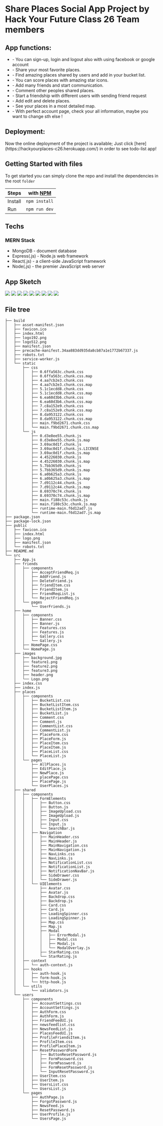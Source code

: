 # Share Places Social App Project by Hack Your Future Class 26 Team members

<h2>App functions:</h2>
<ul>
<li>- You can sign-up, login and logout also with using facebook or google account</li>
<li>- Share your most favorite places.</li>
<li>- Find amazing places shared by users and add in your bucket list.</li>
<li>- You can score places with amazing star icons.</li>
<li>- Add many friends and start communication.</li>
<li>- Comment other peoples shared places.</li>
<li>- Start a friendship with different users with sending friend request</li>
<li>- Add edit and delete places.</li>
<li>- See your places in a most detailed map.</li>
<li>- With perfect account page, check your all information, maybe you want to change sth else !</li>
</ul>

<h2>Deployment: </h2>
Now the online deployment of the project is available; 
Just click [here](https://hackyourplaces-c26.herokuapp.com/) in order to see todo-list app!

<h2>Getting Started with files</h2>

To get started you can simply clone the repo and install the dependencies in the root `folder`

| Steps   | with [NPM](https://www.npmjs.com/) |
| ------- | ---------------------------------- |
| Install | `npm install`                      |
| Run     | `npm run dev`                      |

<h2>Techs</h2>
<h3>MERN Stack</h3>
<ul>
  <li> MongoDB - document database</li>
  <li> Express(.js) - Node.js web framework</li>
  <li> React(.js) - a client-side JavaScript framework</li>
  <li> Node(.js) - the premier JavaScript web server</li>
</ul>
    
<h2>App Sketch</h2>

<img src = "images/share-place0.png" />
<img src = "images/share-place01.png" />
<img src = "images/share-place1.png" />
<img src = "images/share-place2.png" />
<img src = "images/share-place3.png" />
<img src = "images/share-place4.png" />
<img src = "images/share-place5.png" />
<img src = "images/share-place6.png" />
<img src = "images/share-place7.png" />

<h2>File tree</h2>

```
├── build
│   ├── asset-manifest.json
│   ├── favicon.ico
│   ├── index.html
│   ├── logo192.png
│   ├── logo512.png
│   ├── manifest.json
│   ├── precache-manifest.34aa883dd935da8cb87a1e1772b67337.js
│   ├── robots.txt
│   ├── service-worker.js
│   └── static
│       ├── css
│       │   ├── 0.6ffa563c.chunk.css
│       │   ├── 0.6ffa563c.chunk.css.map
│       │   ├── 4.aa7cb2e3.chunk.css
│       │   ├── 4.aa7cb2e3.chunk.css.map
│       │   ├── 5.1c1ecdd8.chunk.css
│       │   ├── 5.1c1ecdd8.chunk.css.map
│       │   ├── 6.ea60d3b6.chunk.css
│       │   ├── 6.ea60d3b6.chunk.css.map
│       │   ├── 7.c8a152e9.chunk.css
│       │   ├── 7.c8a152e9.chunk.css.map
│       │   ├── 8.da953122.chunk.css
│       │   ├── 8.da953122.chunk.css.map
│       │   ├── main.f9bd2671.chunk.css
│       │   └── main.f9bd2671.chunk.css.map
│       └── js
│           ├── 0.d3e8ee55.chunk.js
│           ├── 0.d3e8ee55.chunk.js.map
│           ├── 3.69ac0d1f.chunk.js
│           ├── 3.69ac0d1f.chunk.js.LICENSE
│           ├── 3.69ac0d1f.chunk.js.map
│           ├── 4.45226030.chunk.js
│           ├── 4.45226030.chunk.js.map
│           ├── 5.7bb365d9.chunk.js
│           ├── 5.7bb365d9.chunk.js.map
│           ├── 6.a0b625a3.chunk.js
│           ├── 6.a0b625a3.chunk.js.map
│           ├── 7.d9112c44.chunk.js
│           ├── 7.d9112c44.chunk.js.map
│           ├── 8.69370c74.chunk.js
│           ├── 8.69370c74.chunk.js.map
│           ├── main.f188c53c.chunk.js
│           ├── main.f188c53c.chunk.js.map
│           ├── runtime-main.f6d12ad7.js
│           └── runtime-main.f6d12ad7.js.map
├── package.json
├── package-lock.json
├── public
│   ├── favicon.ico
│   ├── index.html
│   ├── logo.png
│   ├── manifest.json
│   └── robots.txt
├── README.md
└── src
    ├── App.js
    ├── friends
    │   ├── components
    │   │   ├── AcceptFriendReq.js
    │   │   ├── AddFriend.js
    │   │   ├── DeleteFriend.js
    │   │   ├── friendItem.css
    │   │   ├── FriendItem.js
    │   │   ├── FriendReqList.js
    │   │   └── RejectFriendReq.js
    │   └── pages
    │       └── UserFriends.js
    ├── home
    │   ├── components
    │   │   ├── Banner.css
    │   │   ├── Banner.js
    │   │   ├── Features.css
    │   │   ├── Features.js
    │   │   ├── Gallery.css
    │   │   └── Gallery.js
    │   ├── HomePage.css
    │   └── HomePage.js
    ├── images
    │   ├── background.jpg
    │   ├── feature1.png
    │   ├── feature2.png
    │   ├── feature3.png
    │   ├── header.png
    │   └── Logo.png
    ├── index.css
    ├── index.js
    ├── places
    │   ├── components
    │   │   ├── BucketList.css
    │   │   ├── BucketListItem.css
    │   │   ├── BucketListItem.js
    │   │   ├── BucketList.js
    │   │   ├── Comment.css
    │   │   ├── Comment.js
    │   │   ├── CommentList.css
    │   │   ├── CommentList.js
    │   │   ├── PlaceForm.css
    │   │   ├── PlaceForm.js
    │   │   ├── PlaceItem.css
    │   │   ├── PlaceItem.js
    │   │   ├── PlaceList.css
    │   │   └── PlaceList.js
    │   └── pages
    │       ├── AllPlaces.js
    │       ├── EditPlace.js
    │       ├── NewPlace.js
    │       ├── placePage.css
    │       ├── PlacePage.js
    │       └── UserPlaces.js
    ├── shared
    │   ├── components
    │   │   ├── FormElements
    │   │   │   ├── Button.css
    │   │   │   ├── Button.js
    │   │   │   ├── ImageUpload.css
    │   │   │   ├── ImageUpload.js
    │   │   │   ├── Input.css
    │   │   │   ├── Input.js
    │   │   │   └── SearchBar.js
    │   │   ├── Navigation
    │   │   │   ├── MainHeader.css
    │   │   │   ├── MainHeader.js
    │   │   │   ├── MainNavigation.css
    │   │   │   ├── MainNavigation.js
    │   │   │   ├── NavLinks.css
    │   │   │   ├── NavLinks.js
    │   │   │   ├── NotificationList.css
    │   │   │   ├── NotificationList.js
    │   │   │   ├── NotificationNavBar.js
    │   │   │   ├── SideDrawer.css
    │   │   │   └── SideDrawer.js
    │   │   └── UIElements
    │   │       ├── Avatar.css
    │   │       ├── Avatar.js
    │   │       ├── Backdrop.css
    │   │       ├── Backdrop.js
    │   │       ├── Card.css
    │   │       ├── Card.js
    │   │       ├── LoadingSpinner.css
    │   │       ├── LoadingSpinner.js
    │   │       ├── Map.css
    │   │       ├── Map.js
    │   │       ├── Modal
    │   │       │   ├── ErrorModal.js
    │   │       │   ├── Modal.css
    │   │       │   ├── Modal.js
    │   │       │   └── ModalOverlay.js
    │   │       ├── StarRating.css
    │   │       └── StarRating.js
    │   ├── context
    │   │   └── auth-context.js
    │   ├── hooks
    │   │   ├── auth-hook.js
    │   │   ├── form-hook.js
    │   │   └── http-hook.js
    │   └── utils
    │       └── validators.js
    └── users
        ├── components
        │   ├── AccountSettings.css
        │   ├── AccountSettings.js
        │   ├── AuthForm.css
        │   ├── AuthForm.js
        │   ├── FriendFeedUI.js
        │   ├── newsfeedlist.css
        │   ├── NewsFeedList.js
        │   ├── PlacesFeedUI.js
        │   ├── ProfileFriendsItem.js
        │   ├── ProfileItem.css
        │   ├── ProfilePlaceItem.js
        │   ├── ResetPasswordForm
        │   │   ├── ButtonResetPassword.js
        │   │   ├── FormPassword.css
        │   │   ├── FormPassword.js
        │   │   ├── FormResetPassword.js
        │   │   └── InputResetPassword.js
        │   ├── UserItem.css
        │   ├── UserItem.js
        │   ├── UsersList.css
        │   └── UsersList.js
        └── pages
            ├── AuthPage.js
            ├── ForgotPassword.js
            ├── NewsFeed.js
            ├── ResetPassword.js
            ├── UserProfile.js
            └── UsersPage.js

```
